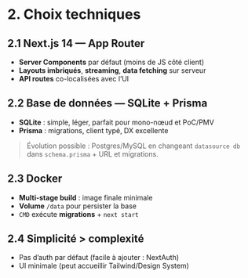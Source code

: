 # 2. Choix techniques

## 2.1 Next.js 14 — App Router
- **Server Components** par défaut (moins de JS côté client)
- **Layouts imbriqués**, **streaming**, **data fetching** sur serveur
- **API routes** co-localisées avec l’UI

## 2.2 Base de données — SQLite + Prisma
- **SQLite** : simple, léger, parfait pour mono-nœud et PoC/PMV
- **Prisma** : migrations, client typé, DX excellente

> Évolution possible : Postgres/MySQL en changeant `datasource db` dans `schema.prisma` + URL et migrations.

## 2.3 Docker
- **Multi-stage build** : image finale minimale
- **Volume** `/data` pour persister la base
- `CMD` exécute **migrations** + `next start`

## 2.4 Simplicité > complexité
- Pas d’auth par défaut (facile à ajouter : NextAuth)
- UI minimale (peut accueillir Tailwind/Design System)
